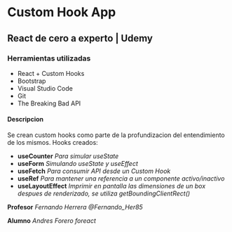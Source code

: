 # Custom Hook App

## React de cero a experto | Udemy

### Herramientas utilizadas

- React + Custom Hooks
- Bootstrap
- Visual Studio Code
- Git
- The Breaking Bad API

#### Descripcion

Se crean custom hooks como parte de la profundizacion del entendimiento de los mismos.
Hooks creados:

- **useCounter** _Para simular useState_
- **useForm** _Simulando useState y useEffect_
- **useFetch** _Para consumir API desde un Custom Hook_
- **useRef** _Para mantener una referencia a un componente activo/inactivo_
- **useLayoutEffect** _Imprimir en pantalla las dimensiones de un box despues de renderizado, se utiliza getBoundingClientRect()_

**Profesor** _Fernando Herrera @Fernando_Her85_

**Alumno** _Andres Forero foreact_
